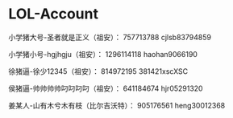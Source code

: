 # LOL-Account

小学猪大号-圣者就是正义（祖安）：
757713788
cjlsb83794859

小学猪小号-hgjhgju（祖安）：
1296114118
haohan9066190

徐猪逼-徐少12345（祖安）：
814972195
381421xscXSC

侯猪逼-帅帅帅帅叼叼叼叼（祖安）：
641184674
hjr05291320

姜某人-山有木兮木有枝（比尔吉沃特）：
905176561
heng30012368
